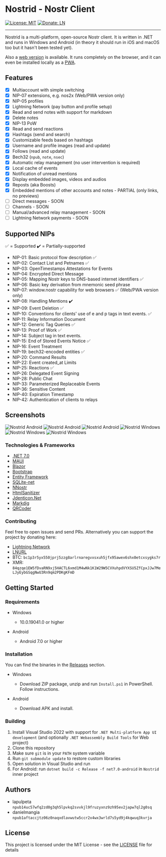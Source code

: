 ﻿# Nostrid - Nostr Client

[![License: MIT](https://img.shields.io/badge/License-MIT-green.svg)](https://opensource.org/licenses/MIT)
[![Donate: LN](https://img.shields.io/badge/Donate-LN-green)](https://legend.lnbits.com/tipjar/786)

---

Nostrid is a multi-platform, open-source Nostr client. It is written in .NET and runs in Windows and Android (in theory it should run in iOS and macOS too but it hasn't been tested yet).

Also a [web version](https://web.nostrid.app/) is available. It runs completely on the browser, and it can even be installed locally as a [PWA](https://en.wikipedia.org/wiki/Progressive_web_app).

## Features

- [x] Multiaccount with simple switching
- [x] NIP-07 extensions, e.g. nos2x (Web/PWA version only)
- [x] NIP-05 profiles
- [x] Lightning Network (pay button and profile setup)
- [x] Read and send notes with support for markdown
- [x] Delete notes
- [x] NIP-13 PoW
- [x] Read and send reactions
- [x] Hashtags (send and search)
- [x] Customizable feeds based on hashtags
- [x] Username and profile images (read and update)
- [x] Follows (read and update)
- [x] Bech32 (`npub`, `note`, `nsec`)
- [x] Automatic relay management (no user intervention is required)
- [x] Local cache of events
- [x] Notification of unread mentions
- [x] Display embedded images, videos and audios
- [x] Reposts (aka Boosts)
- [x] Embedded mentions of other accounts and notes - PARTIAL (only links, no previews)
- [ ] Direct messages - SOON
- [ ] Channels - SOON
- [ ] Manual/advanced relay management - SOON
- [ ] Lightning Network payments - SOON

## Supported NIPs

✅ = Supported
✔️ = Partially-supported

- NIP-01: Basic protocol flow description ✅
- NIP-02: Contact List and Petnames ✅
- NIP-03: OpenTimestamps Attestations for Events
- NIP-04: Encrypted Direct Message
- NIP-05: Mapping Nostr keys to DNS-based internet identifiers ✅
- NIP-06: Basic key derivation from mnemonic seed phrase
- NIP-07: window.nostr capability for web browsers ✅ (Web/PWA version only)
- NIP-08: Handling Mentions ✔️
- NIP-09: Event Deletion ✅
- NIP-10: Conventions for clients' use of e and p tags in text events. ✅
- NIP-11: Relay Information Document
- NIP-12: Generic Tag Queries ✅
- NIP-13: Proof of Work ✅
- NIP-14: Subject tag in text events.
- NIP-15: End of Stored Events Notice ✅
- NIP-16: Event Treatment
- NIP-19: bech32-encoded entities ✅
- NIP-20: Command Results
- NIP-22: Event created_at Limits
- NIP-25: Reactions ✅
- NIP-26: Delegated Event Signing
- NIP-28: Public Chat
- NIP-33: Parameterized Replaceable Events
- NIP-36: Sensitive Content
- NIP-40: Expiration Timestamp
- NIP-42: Authentication of clients to relays

## Screenshots

![Nostrid Android](https://raw.githubusercontent.com/lapulpeta/Nostrid-media/main/nostrid-mobile1.jpg)
![Nostrid Android](https://raw.githubusercontent.com/lapulpeta/Nostrid-media/main/nostrid-mobile2.jpg)
![Nostrid Android](https://raw.githubusercontent.com/lapulpeta/Nostrid-media/main/nostrid-mobile3.jpg)
![Nostrid Windows](https://raw.githubusercontent.com/lapulpeta/Nostrid-media/main/nostrid1.jpg)
![Nostrid Windows](https://raw.githubusercontent.com/lapulpeta/Nostrid-media/main/nostrid2.jpg)
![Nostrid Windows](https://raw.githubusercontent.com/lapulpeta/Nostrid-media/main/nostrid3.jpg)

### Technologies & Frameworks

* [.NET 7.0](https://github.com/dotnet/runtime)
* [MAUI](https://github.com/dotnet/maui)
* [Blazor](https://github.com/dotnet/blazor)
* [Bootstrap](https://getbootstrap.com/)
* [Entity Framework](https://github.com/dotnet/efcore)
* [SQLite-net](https://github.com/praeclarum/sqlite-net)
* [NNostr](https://github.com/Kukks/NNostr)
* [HtmlSanitizer](https://github.com/mganss/HtmlSanitizer)
* [Jdenticon.Net](https://github.com/dmester/jdenticon-net)
* [Markdig](https://github.com/xoofx/markdig)
* [QRCoder](https://github.com/codebude/QRCoder)

### Contributing

Feel free to open issues and send PRs.
Alternatively you can support the project by donating here:

* [Lightning Network](https://legend.lnbits.com/tipjar/786)
* [LNURL](https://legend.lnbits.com/lnurlp/link/VaE6ox)
* BTC: `bc1p3r5yx550jprj5zzg8arlrnaregvxsxuh5jfx95awex6shx0etcxsygks7r`
* XMR: `84qzqe1EW5fDvaRN9xj5HACTL6xmd1M4wNk1K1W29W5CVXuhpdVYXSU5ZfCpxJJw7MeLJyEybGSqgNwU3Rn9qm2PDKgKFmD`

## Getting Started

### Requirements

* Windows
    * 10.0.19041.0 or higher

* Android
    * Android 7.0 or higher

### Installation

You can find the binaries in the [Releases](https://github.com/lapulpeta/Nostrid/releases) section.

* Windows
    * Download ZIP package, unzip and run `Install.ps1` in PowerShell. Follow instructions.

* Android
    * Download APK and install.

### Building

1. Install Visual Studio 2022 with support for `.NET Multi-platform App UI development` (and optionally `.NET Webassembly Build Tools` for Web project)
2. Clone this repository
3. Make sure `git` is in your `PATH` system variable
4. Run `git submodule update` to restore custom libraries
5. Open solution in Visual Studio and run
6. For Android: run `dotnet build -c Release -f net7.0-android` in `Nostrid` inner project

## Authors

* lapulpeta `npub14uc57wfq2zd0g3qh5lpvkq2svvkjl9fruzyxnz9zh95ev2japw7ql2g0sq`
* danielmangia `npub1aftaccjtz06z0naqxdlavwutw5ccr2x4wx3wrld7s5yd9j4kqwuq3kvrja`

## License

This project is licensed under the MIT License - see the [LICENSE](LICENSE.md) file for details
